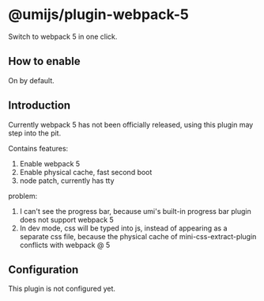 # @umijs/plugin-webpack-5


Switch to webpack 5 in one click.

## How to enable

On by default.

## Introduction

Currently webpack 5 has not been officially released, using this plugin may step into the pit.

Contains features:

1. Enable webpack 5
1. Enable physical cache, fast second boot
1. node patch, currently has tty

problem:

1. I can't see the progress bar, because umi's built-in progress bar plugin does not support webpack 5
2. In dev mode, css will be typed into js, ​​instead of appearing as a separate css file, because the physical cache of mini-css-extract-plugin conflicts with webpack @ 5

## Configuration

This plugin is not configured yet.
